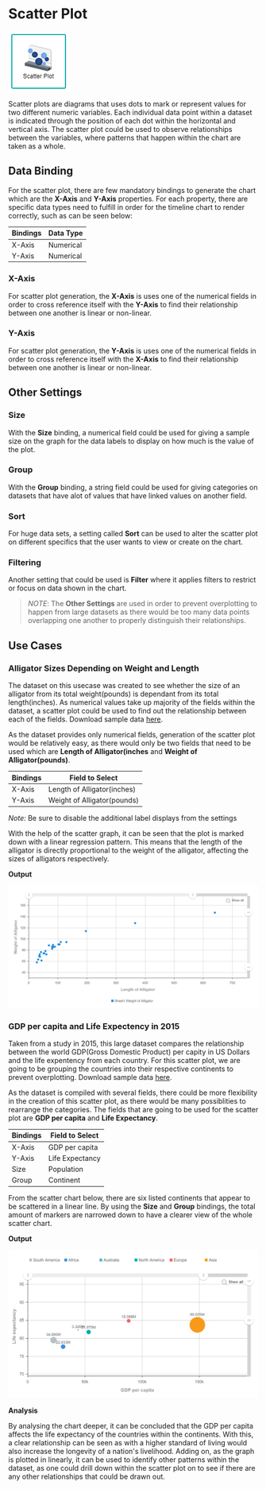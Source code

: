 # Scatter Plot

![Scatter Plot](./images/scatter-plot/scatter.PNG)

Scatter plots are diagrams that uses dots to mark or represent values for two different numeric variables. Each individual data point within a dataset is indicated through the position of each dot within the horizontal and vertical axis. The scatter plot could be used to observe relationships between the variables, where patterns that happen within the chart are taken as a whole.

## Data Binding

For the scatter plot, there are few mandatory bindings to generate the chart which are the **X-Axis** and **Y-Axis** properties. For each property, there are specific data types need to fulfill in order for the timeline chart to render correctly, such as can be seen below:

|Bindings|Data Type|
|---|---|
|X-Axis|Numerical|
|Y-Axis|Numerical|

### X-Axis

For scatter plot generation, the **X-Axis** is uses one of the numerical fields in order to cross reference itself with the **Y-Axis** to find their relationship between one another is linear or non-linear.

### Y-Axis

For scatter plot generation, the **Y-Axis** is uses one of the numerical fields in order to cross reference itself with the **X-Axis** to find their relationship between one another is linear or non-linear.

## Other Settings

### Size

With the **Size** binding, a numerical field could be used for giving a sample size on the graph for the data labels to display on how much is the value of the plot.

### Group

With the **Group** binding, a string field could be used for giving categories on datasets that have alot of values that have linked values on another field.

### Sort

For huge data sets, a setting called **Sort** can be used to alter the scatter plot on different specifics that the user wants to view or create on the chart.

### Filtering

Another setting that could be used is **Filter** where it applies filters to restrict or focus on data shown in the chart.

 > *NOTE*: The **Other Settings** are used in order to prevent overplotting to happen from large datasets as there would be too many data points overlapping one another to properly distinguish their relationships.

## Use Cases
### Alligator Sizes Depending on Weight and Length
The dataset on this usecase was created to see whether the size of an alligator from its total weight(pounds) is dependant from its total length(inches). As numerical values take up majority of the fields within the dataset, a scatter plot could be used to find out the relationship between each of the fields. Download sample data [here](./sample-data/scatter-plot/alligator-sizes.xlsx).

As the dataset provides only numerical fields, generation of the scatter plot would be relatively easy, as there would only be two fields that need to be used which are **Length of Alligator(inches** and **Weight of Alligator(pounds)**.

|Bindings|Field to Select|
|---|---|
|X-Axis|Length of Alligator(inches)|
|Y-Axis|Weight of Alligator(pounds)|

*Note:* Be sure to disable the additional label displays from the settings

With the help of the scatter graph, it can be seen that the plot is marked down with a linear regression pattern. This means that the length of the alligator is directly proportional to the weight of the alligator, affecting the sizes of alligators respectively.

**Output**

![Alligator Sizes](./images/scatter-plot/output-1.PNG)

### GDP per capita and Life Expectency in 2015
Taken from a study in 2015, this large dataset compares the relationship between the world GDP(Gross Domestic Product) per capity in US Dollars and the life expentency from each country. For this scatter plot, we are going to be grouping the countries into their respective continents to prevent overplotting. Download sample data [here](./sample-data/scatter-plot/data-uoiYJ.csv).

As the dataset is compiled with several fields, there could be more flexibility in the creation of this scatter plot, as there would be many possiblities to rearrange the categories. The fields that are going to be used for the scatter plot are **GDP per capita** and **Life Expectancy**.

|Bindings|Field to Select|
|---|---|
|X-Axis|GDP per capita|
|Y-Axis|Life Expectancy|
|Size|Population|
|Group|Continent|

From the scatter chart below, there are six listed continents that appear to be scattered in a linear line. By using the **Size** and **Group** bindings, the total amount of markers are narrowed down to have a clearer view of the whole scatter chart.

**Output**

![Life Expectancy vs GDP per capita](./images/scatter-plot/output-2.PNG)

**Analysis**

By analysing the chart deeper, it can be concluded that the GDP per capita affects the life expectancy of the countries within the continents. With this, a clear relationship can be seen as with a higher standard of living would also increase the longevity of a nation's livelihood. Adding on, as the graph is plotted in linearly, it can be used to identify other patterns within the dataset, as one could drill down within the scatter plot on to see if there are any other relationships that could be drawn out.